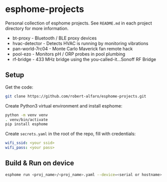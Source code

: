 # esphome-projects

Personal collection of esphome projects. See `README.md` in each project directory for more information.

- bt-proxy - Bluetooth / BLE proxy devices
- hvac-detector - Detects HVAC is running by monitoring vibrations
- pan-world-7rc04 - Monte Carlo Maverick fan remote hack
- pool-ezo - Monitors pH / ORP probes in pool plumbing
- rf-bridge - 433 MHz bridge using the you-called-it...Sonoff RF Bridge

## Setup

Get the code:

```bash
git clone https://github.com/robert-alfaro/esphome-projects.git
```

Create Python3 virtual environment and install esphome:

```bash
python -m venv venv
. venv/bin/activate
pip install esphome
```

Create `secrets.yaml` in the root of the repo, fill with credentials:

```yaml
wifi_ssid: <your ssid>
wifi_pass: <your pass>
```

## Build & Run on device

```bash
esphome run <proj_name>/<proj_name>.yaml --device=<serial or hostname>
```

